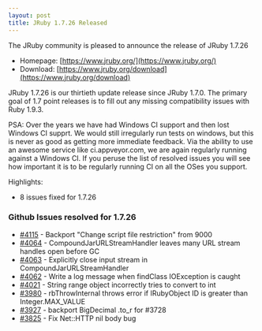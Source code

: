 ```yaml
---
layout: post
title: JRuby 1.7.26 Released
---
```

The JRuby community is pleased to announce the release of JRuby 1.7.26

- Homepage: [https://www.jruby.org/](https://www.jruby.org/)
- Download: [https://www.jruby.org/download](https://www.jruby.org/download)

JRuby 1.7.26 is our thirtieth update release since JRuby 1.7.0.  The primary goal of 1.7 point releases is to fill out any missing compatibility issues with Ruby 1.9.3.

PSA: Over the years we have had Windows CI support and then lost Windows CI supprt.  We would still irregularly run tests on windows, but this is never as good as getting more immediate feedback.  Via the ability to use an awesome service like ci.appveyor.com, we are again regularly running against a Windows CI.  If you peruse the list of resolved issues you will see how important it is to be regularly running CI on all the OSes you support.

Highlights:

- 8 issues fixed for 1.7.26

### Github Issues resolved for 1.7.26

<ul>
<li><a href="https://github.com/jruby/jruby/pull/4115">#4115</a> - Backport "Change script file restriction" from 9000</li>
<li><a href="https://github.com/jruby/jruby/issues/4064">#4064</a> - CompoundJarURLStreamHandler leaves many URL stream handles open before GC</li>
<li><a href="https://github.com/jruby/jruby/pull/4063">#4063</a> - Explicitly close input stream in CompoundJarURLStreamHandler</li>
<li><a href="https://github.com/jruby/jruby/pull/4062">#4062</a> - Write a log message when findClass IOException is caught</li>
<li><a href="https://github.com/jruby/jruby/issues/4021">#4021</a> - String range object incorrectly tries to convert to int</li>
<li><a href="https://github.com/jruby/jruby/issues/3980">#3980</a> - rbThrowInternal throws error if IRubyObject ID is greater than Integer.MAX_VALUE</li>
<li><a href="https://github.com/jruby/jruby/pull/3927">#3927</a> - backport BigDecimal .to_r for #3728</li>
<li><a href="https://github.com/jruby/jruby/pull/3825">#3825</a> - Fix Net::HTTP nil body bug</li>
</ul>
